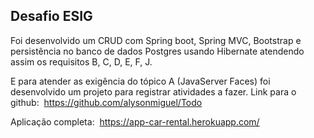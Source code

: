 <h2>Desafio ESIG </h2>

Foi desenvolvido um CRUD com Spring boot, Spring MVC, Bootstrap e persistência no banco de dados Postgres usando Hibernate atendendo assim os requisitos B, C, D, E, F, J.

E para atender as exigência do tópico A (JavaServer Faces) foi desenvolvido um projeto para registrar atividades a fazer. Link para o github:  https://github.com/alysonmiguel/Todo

Aplicação completa:  https://app-car-rental.herokuapp.com/


